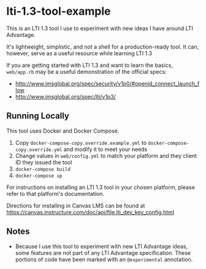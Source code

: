 # lti-1.3-tool-example

This is an LTI 1.3 tool I use to experiment with new ideas I have around LTI Advantage.

It's lightweight, simplistic, and *not* a shell for a production-ready tool. It can, however, serve as a useful resource while learning LTI 1.3

If you are getting started with LTI 1.3 and want to learn the basics, `web/app.rb` may be a useful demonstration of the official specs:
- http://www.imsglobal.org/spec/security/v1p0/#openid_connect_launch_flow
- http://www.imsglobal.org/spec/lti/v1p3/

## Running Locally
This tool uses Docker and Docker Compose.

1. Copy `docker-compose-copy.override.example.yml` to `docker-compose-copy.override.yml` and modify it to meet your needs
2. Change values in `web/config.yml` to match your platform and they client ID they issued the tool
3. `docker-compose build`
4. `docker-compose up`

For instructions on installing an LTI 1.3 tool in your chosen platform, please refer to that platform's documentation.

Directions for installing in Canvas LMS can be found at https://canvas.instructure.com/doc/api/file.lti_dev_key_config.html

## Notes
* Because I use this tool to experiment with new LTI Advantage ideas, some features are not part of any LTI Advantage specification. These portions of code have been marked with an `@experimental` annotation.
